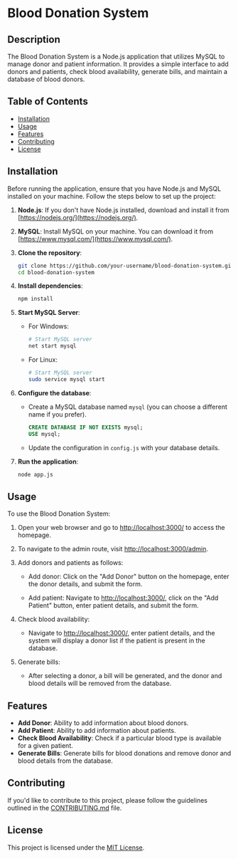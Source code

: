

# Blood Donation System

## Description

The Blood Donation System is a Node.js application that utilizes MySQL to manage donor and patient information. It provides a simple interface to add donors and patients, check blood availability, generate bills, and maintain a database of blood donors.

## Table of Contents

- [Installation](#installation)
- [Usage](#usage)
- [Features](#features)
- [Contributing](#contributing)
- [License](#license)

## Installation

Before running the application, ensure that you have Node.js and MySQL installed on your machine. Follow the steps below to set up the project:

1. **Node.js**: If you don't have Node.js installed, download and install it from [https://nodejs.org/](https://nodejs.org/).

2. **MySQL**: Install MySQL on your machine. You can download it from [https://www.mysql.com/](https://www.mysql.com/).

3. **Clone the repository**:

   ```bash
   git clone https://github.com/your-username/blood-donation-system.git
   cd blood-donation-system
   ```

4. **Install dependencies**:

   ```bash
   npm install
   ```

5. **Start MySQL Server**:

   - For Windows:

     ```bash
     # Start MySQL server
     net start mysql
     ```

   - For Linux:

     ```bash
     # Start MySQL server
     sudo service mysql start
     ```

6. **Configure the database**:

   - Create a MySQL database named `mysql` (you can choose a different name if you prefer).
   
     ```sql
     CREATE DATABASE IF NOT EXISTS mysql;
     USE mysql;
     ```

   - Update the configuration in `config.js` with your database details.

7. **Run the application**:

   ```bash
   node app.js
   ```

## Usage

To use the Blood Donation System:

1. Open your web browser and go to [http://localhost:3000/](http://localhost:3000/) to access the homepage.

2. To navigate to the admin route, visit [http://localhost:3000/admin](http://localhost:3000/admin).

3. Add donors and patients as follows:

   - Add donor: Click on the "Add Donor" button on the homepage, enter the donor details, and submit the form.

   - Add patient: Navigate to [http://localhost:3000/](http://localhost:3000/), click on the "Add Patient" button, enter patient details, and submit the form.

4. Check blood availability:

   - Navigate to [http://localhost:3000/](http://localhost:3000/), enter patient details, and the system will display a donor list if the patient is present in the database.

5. Generate bills:

   - After selecting a donor, a bill will be generated, and the donor and blood details will be removed from the database.

## Features

- **Add Donor**: Ability to add information about blood donors.
- **Add Patient**: Ability to add information about patients.
- **Check Blood Availability**: Check if a particular blood type is available for a given patient.
- **Generate Bills**: Generate bills for blood donations and remove donor and blood details from the database.

## Contributing

If you'd like to contribute to this project, please follow the guidelines outlined in the [CONTRIBUTING.md](CONTRIBUTING.md) file.

## License

This project is licensed under the [MIT License](LICENSE).
